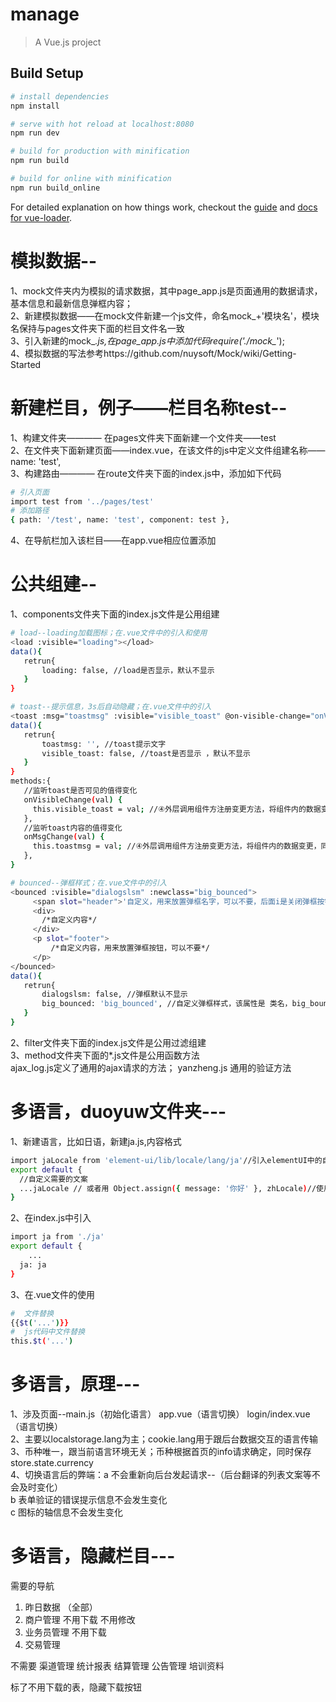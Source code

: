 # manage

> A Vue.js project

## Build Setup

``` bash
# install dependencies
npm install

# serve with hot reload at localhost:8080
npm run dev

# build for production with minification
npm run build

# build for online with minification
npm run build_online
```

For detailed explanation on how things work, checkout the [guide](http://vuejs-templates.github.io/webpack/) and [docs for vue-loader](http://vuejs.github.io/vue-loader).

# 模拟数据--  
1、mock文件夹内为模拟的请求数据，其中page_app.js是页面通用的数据请求，基本信息和最新信息弹框内容；    
2、新建模拟数据——在mock文件新建一个js文件，命名mock_+'模块名'，模块名保持与pages文件夹下面的栏目文件名一致  
3、引入新建的mock_*.js,在page_app.js中添加代码require('./mock_*');  
4、模拟数据的写法参考https://github.com/nuysoft/Mock/wiki/Getting-Started  

# 新建栏目，例子——栏目名称test--  
1、构建文件夹———— 在pages文件夹下面新建一个文件夹——test  
2、在文件夹下面新建页面——index.vue，在该文件的js中定义文件组建名称——name: 'test',  
3、构建路由———— 在route文件夹下面的index.js中，添加如下代码  
``` bash
# 引入页面  
import test from '../pages/test'  
# 添加路径  
{ path: '/test', name: 'test', component: test },   
```
4、在导航栏加入该栏目——在app.vue相应位置添加  

# 公共组建--  
1、components文件夹下面的index.js文件是公用组建  
 ``` bash
# load--loading加载图标；在.vue文件中的引入和使用   
<load :visible="loading"></load> 
data(){
	retrun{
		loading: false, //load是否显示，默认不显示  
	}
} 

# toast--提示信息，3s后自动隐藏；在.vue文件中的引入  
<toast :msg="toastmsg" :visible="visible_toast" @on-visible-change="onVisibleChange" @on-msg-change="onMsgChange"></toast> 
data(){
	retrun{
		toastmsg: '', //toast提示文字
      	visible_toast: false, //toast是否显示 ，默认不显示 
	}
} 
methods:{
	//监听toast是否可见的值得变化
    onVisibleChange(val) {
      this.visible_toast = val; //④外层调用组件方注册变更方法，将组件内的数据变更，同步到组件外的数据状态中
    },
    //监听toast内容的值得变化
    onMsgChange(val) {
      this.toastmsg = val; //④外层调用组件方注册变更方法，将组件内的数据变更，同步到组件外的数据状态中
    },
}

# bounced--弹框样式；在.vue文件中的引入  
<bounced :visible="dialogslsm" :newclass="big_bounced">
      <span slot="header">'自定义，用来放置弹框名字，可以不要，后面i是关闭弹框按钮'<i class="close"  @click="dialogslsm = false"></i></span>
      <div>
      	/*自定义内容*/
      </div>
      <p slot="footer">
          /*自定义内容，用来放置弹框按钮，可以不要*/
      </p>
</bounced>
data(){
	retrun{
		dialogslsm: false, //弹框默认不显示
      	big_bounced: 'big_bounced', //自定义弹框样式，该属性是 类名，big_bounced代表弹框样式显示较大 
	}
} 
```
2、filter文件夹下面的index.js文件是公用过滤组建  
3、method文件夹下面的*.js文件是公用函数方法  
   ajax_log.js定义了通用的ajax请求的方法；
   yanzheng.js 通用的验证方法    



# 多语言，duoyuw文件夹---  
1、新建语言，比如日语，新建ja.js,内容格式  
``` bash
import jaLocale from 'element-ui/lib/locale/lang/ja'//引入elementUI中的自定义的多语言文档，该文档涵盖日期插件、表格插件、下拉菜单插件的多语言显示
export default {
  //自定义需要的文案
  ...jaLocale // 或者用 Object.assign({ message: '你好' }, zhLocale)//使用elementUI的内容
}   
``` 
2、在index.js中引入  
``` bash
import ja from './ja'
export default {
 	...
  ja: ja
}   
``` 
3、在.vue文件的使用  
``` bash
#  文件替换    
{{$t('...')}} 
#  js代码中文件替换   
this.$t('...')  
``` 


# 多语言，原理--- 
1、涉及页面--main.js（初始化语言）    app.vue（语言切换）   login/index.vue（语言切换）   
2、主要以localstorage.lang为主；cookie.lang用于跟后台数据交互的语言传输   
3、币种唯一，跟当前语言环境无关；币种根据首页的info请求确定，同时保存store.state.currency    
4、切换语言后的弊端：a 不会重新向后台发起请求--（后台翻译的列表文案等不会及时变化）  
                   b 表单验证的错误提示信息不会发生变化  
                   c 图标的轴信息不会发生变化   



# 多语言，隐藏栏目--- 
需要的导航
1. 昨日数据 （全部）
2. 商户管理   不用下载  不用修改
3. 业务员管理  不用下载
4. 交易管理

不需要
渠道管理
统计报表
结算管理
公告管理
培训资料



标了不用下载的表，隐藏下载按钮






